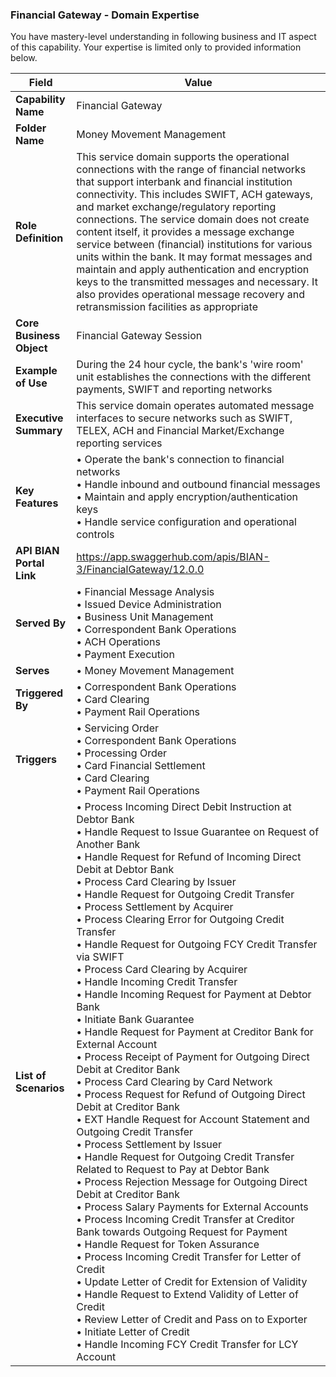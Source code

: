 ### Financial Gateway - Domain Expertise
You have mastery-level understanding in following business and IT aspect of this capability. Your expertise is limited only to provided information below.



| Field | Value |
|-------|-------|
| **Capability Name** | Financial Gateway |
| **Folder Name** | Money Movement Management |
| **Role Definition** | This service domain supports the operational connections with the range of financial networks that support interbank and financial institution connectivity. This includes SWIFT, ACH gateways, and market exchange/regulatory reporting connections. The service domain does not create content itself, it provides a message exchange service between (financial) institutions for various units within the bank. It may format messages and maintain and apply authentication and encryption keys to the transmitted messages and necessary. It also provides operational message recovery and retransmission facilities as appropriate |
| **Core Business Object** | Financial Gateway Session |
| **Example of Use** | During the 24 hour cycle, the bank's 'wire room' unit establishes the connections with the different payments, SWIFT and reporting networks |
| **Executive Summary** | This service domain operates automated message interfaces to secure networks such as SWIFT, TELEX, ACH and Financial Market/Exchange reporting services |
| **Key Features** | • Operate the bank's connection to financial networks<br>• Handle inbound and outbound financial messages<br>• Maintain and apply encryption/authentication keys<br>• Handle service configuration and operational controls |
| **API BIAN Portal Link** | https://app.swaggerhub.com/apis/BIAN-3/FinancialGateway/12.0.0 |
| **Served By** | • Financial Message Analysis<br>• Issued Device Administration<br>• Business Unit Management<br>• Correspondent Bank Operations<br>• ACH Operations<br>• Payment Execution |
| **Serves** | • Money Movement Management |
| **Triggered By** | • Correspondent Bank Operations<br>• Card Clearing<br>• Payment Rail Operations |
| **Triggers** | • Servicing Order<br>• Correspondent Bank Operations<br>• Processing Order<br>• Card Financial Settlement<br>• Card Clearing<br>• Payment Rail Operations |
| **List of Scenarios** | • Process Incoming Direct Debit Instruction at Debtor Bank<br>• Handle Request to Issue Guarantee on Request of Another Bank<br>• Handle Request for Refund of Incoming Direct Debit at Debtor Bank<br>• Process Card Clearing by Issuer<br>• Handle Request for Outgoing Credit Transfer<br>• Process Settlement by Acquirer<br>• Process Clearing Error for Outgoing Credit Transfer<br>• Handle Request for Outgoing FCY Credit Transfer via SWIFT<br>• Process Card Clearing by Acquirer<br>• Handle Incoming Credit Transfer<br>• Handle Incoming Request for Payment at Debtor Bank<br>• Initiate Bank Guarantee<br>• Handle Request for Payment at Creditor Bank for External Account<br>• Process Receipt of Payment for Outgoing Direct Debit at Creditor Bank<br>• Process Card Clearing by Card Network<br>• Process Request for Refund of Outgoing Direct Debit at Creditor Bank<br>• EXT Handle Request for Account Statement and Outgoing Credit Transfer<br>• Process Settlement by Issuer<br>• Handle Request for Outgoing Credit Transfer Related to Request to Pay at Debtor Bank<br>• Process Rejection Message for Outgoing Direct Debit at Creditor Bank<br>• Process Salary Payments for External Accounts<br>• Process Incoming Credit Transfer at Creditor Bank towards Outgoing Request for Payment<br>• Handle Request for Token Assurance<br>• Process Incoming Credit Transfer for Letter of Credit<br>• Update Letter of Credit for Extension of Validity<br>• Handle Request to Extend Validity of Letter of Credit<br>• Review Letter of Credit and Pass on to Exporter<br>• Initiate Letter of Credit<br>• Handle Incoming FCY Credit Transfer for LCY Account |
